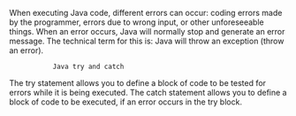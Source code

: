When executing Java code, different errors can occur: coding errors made by the programmer, 
errors due to wrong input, or other unforeseeable things.
When an error occurs, Java will normally stop and generate an error message.
The technical term for this is: Java will throw an exception (throw an error).    
               
               Java try and catch
The try statement allows you to define a block of code to be tested for errors while it is being executed.
The catch statement allows you to define a block of code to be executed, if an error occurs in the try block.
